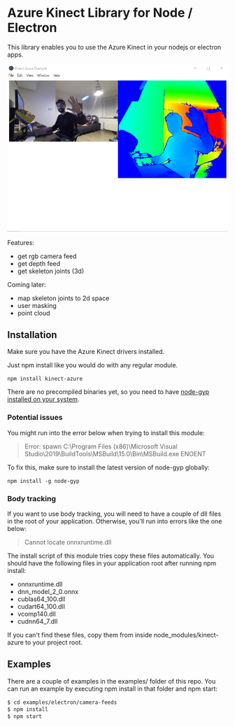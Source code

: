 # Azure Kinect Library for Node / Electron

This library enables you to use the Azure Kinect in your nodejs or electron apps.

![screenshot of camera feeds](examples/screenshots/screenshot-rgb-depth.png)

Features:

- get rgb camera feed
- get depth feed
- get skeleton joints (3d)

Coming later:

- map skeleton joints to 2d space
- user masking
- point cloud

## Installation

Make sure you have the Azure Kinect drivers installed.

Just npm install like you would do with any regular module. 

```
npm install kinect-azure
```

There are no precompiled binaries yet, so you need to have [node-gyp installed on your system](https://github.com/nodejs/node-gyp).

### Potential issues

You might run into the error below when trying to install this module:

> Error: spawn C:\Program Files (x86)\Microsoft Visual Studio\2019\BuildTools\MSBuild\15.0\Bin\MSBuild.exe ENOENT

To fix this, make sure to install the latest version of node-gyp globally:

```
npm install -g node-gyp
```

### Body tracking

If you want to use body tracking, you will need to have a couple of dll files in the root of your application. Otherwise, you'll run into errors like the one below:

> Cannot locate onnxruntime.dll

The install script of this module tries copy these files automatically. You should have the following files in your application root after running npm install:

- onnxruntime.dll
- dnn_model_2_0.onnx
- cublas64_100.dll
- cudart64_100.dll
- vcomp140.dll
- cudnn64_7.dll

If you can't find these files, copy them from inside node_modules/kinect-azure to your project root.

## Examples

There are a couple of examples in the examples/ folder of this repo. You can run an example by executing npm install in that folder and npm start:

```
$ cd examples/electron/camera-feeds
$ npm install
$ npm start
```

